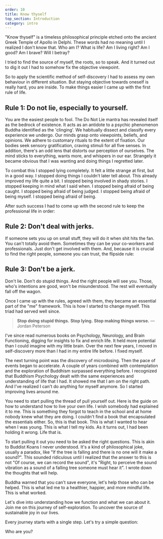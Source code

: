 ```yaml
---
order: 10
title: Know thyself
top_section: Introduction
category: intro
---
```


"Know thyself" is a timeless philosophical principle etched onto the ancient Greek Temple of Apollo in Delphi. These words had no meaning until I realized I don't know that. Who am I? What is life? Am I living right? Am I good? Am I brave? Will I betray? 

I tried to find the source of myself, the roots, so to speak. And it turned out to dig it out I had to somehow fix the objective viewpoint.

So to apply the scientific method of self-discovery I had to assess my own behaviour in different situation. But staying objective towards oneself is really hard, you are inside. To make things easier I came up with the first rule of life.

## Rule 1: Do not lie, especially to yourself.

You are the easiest people to fool. The Do Not Lie mantra has revealed itself as the bedrock of existence. It acts as an antidote to a psychic phenomenon Buddha identified as the 'clinging'. We habitually dissect and classify every experience we undergo. Our minds grasp onto viewpoints, beliefs, and opinions. We adhere to customary rituals to the extent of fixation. Our bodies seek sensory gratification, craving stimuli for all five senses. In addition, there's an odd lens that distorts our perception of ourselves. The mind sticks to everything, wants more, and whispers in our ear. Strangely it became obvious that I was wanting and doing things I regretted later.

To combat this I stopped lying completely. It felt a little strange at first, but in a good way. I stopped doing things I couldn't later tell about. This already improved my life quite a bit. I stopped being involved in shady stories. I stopped keeping in mind what I said when. I stopped being afraid of being caught. I stopped being afraid of being judged. I stopped being afraid of being myself. I stopped being afraid of being.

After such success I had to come up with the second rule to keep the professional life in order:

## Rule 2: Don't deal with jerks. 

If someone sets you up on small stuff, they will do it when shit hits the fan. You can't totally avoid them. Sometimes they can be your co-workers and professionals. Just don't get involved with them. And, because it is crucial to find the right people, someone you can trust, the flipside rule: 



## Rule 3: Don't be a jerk.

Don't lie. Don't do stupid things. And the right people will see you. Those, who's intentions are good, won't be misunderstood. The rest will eventually fall off the wagon. 

Once I came up with the rules, agreed with them, they became an essential part of the "me" framework. This is how I started to change myself. This triad had served well since. 

> **Stop doing stupid things.**
> **Stop lying.**
> **Stop making things worse.**
> — Jordan Peterson

I've since read numerous books on Psychology, Neurology, and Brain Functioning, digging for insights to fix and enrich life. It held more potential than I could imagine with my little brain. Over the next few years, I moved in self-discovery more than I had in my entire life before. I fixed myself.

The next turning point was the discovery of microdosing. Then the pace of events began to accelerate. A couple of years combined with contemplation and the exploration of Buddhism surpassed everything before. I recognized that Buddhism Psychology dealt with the same experiences and understanding of life that I had. It showed me that I am on the right path. And I've realized I can't do anything for myself anymore. So I started improving lives around me.

You need to start pulling the thread of pull yourself out. Here is the guide on how to understand how to live your own life. I wish somebody had explained it to me. This is something they forgot to teach in the school and at home nobody knew what they are doing. I couldn't find a book that encapsulated the essentials either. So, this is that book. This is what I wanted to hear when I was young. This is what I tell my kids. As it turns out, I had been holding it wrong. Life that is.

To start pulling it out you need to be asked the right questions. This is akin to Buddist Koans I never understood. It's a kind of philosophical joke, usually a paradox, like "If the tree is falling and there is no one will it make a sound?". This sounded ridiculous until I realized that the answer to this is not "Of course, we can record the sound", it's "Right, to perceive the sound vibration as a sound of a falling tree someone must hear it". I wrote down the thoughts that will help. 

Buddha warned that you can't save everyone, let's help those who can be helped. This is what led me to a healthier, happier, and more mindful life. This is what worked.

Let's dive into understanding how we function and what we can about it. Join me on this journey of self-exploration. To uncover the source of sustainable joy in our lives.

Every journey starts with a single step. Let's try a simple question:

Who are you?
